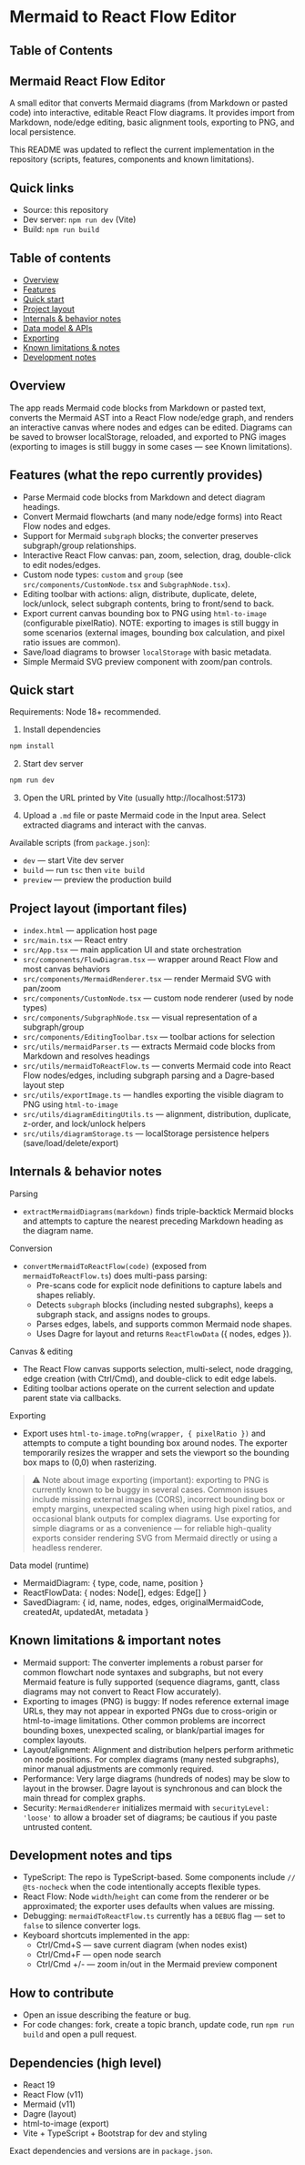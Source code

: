 
# Mermaid to React Flow Editor

## Table of Contents
## Mermaid React Flow Editor

A small editor that converts Mermaid diagrams (from Markdown or pasted code) into interactive, editable React Flow diagrams. It provides import from Markdown, node/edge editing, basic alignment tools, exporting to PNG, and local persistence.

This README was updated to reflect the current implementation in the repository (scripts, features, components and known limitations).

## Quick links
- Source: this repository
- Dev server: `npm run dev` (Vite)
- Build: `npm run build`

## Table of contents
- [Overview](#overview)
- [Features](#features)
- [Quick start](#quick-start)
- [Project layout](#project-layout)
- [Internals & behavior notes](#internals--behavior-notes)
- [Data model & APIs](#data-model--apis)
- [Exporting](#exporting)
- [Known limitations & notes](#known-limitations--notes)
- [Development notes](#development-notes)

<a id="overview"></a>
## Overview

The app reads Mermaid code blocks from Markdown or pasted text, converts the Mermaid AST into a React Flow node/edge graph, and renders an interactive canvas where nodes and edges can be edited. Diagrams can be saved to browser localStorage, reloaded, and exported to PNG images (exporting to images is still buggy in some cases — see Known limitations).

<a id="features"></a>
## Features (what the repo currently provides)
- Parse Mermaid code blocks from Markdown and detect diagram headings.
- Convert Mermaid flowcharts (and many node/edge forms) into React Flow nodes and edges.
- Support for Mermaid `subgraph` blocks; the converter preserves subgraph/group relationships.
- Interactive React Flow canvas: pan, zoom, selection, drag, double-click to edit nodes/edges.
- Custom node types: `custom` and `group` (see `src/components/CustomNode.tsx` and `SubgraphNode.tsx`).
- Editing toolbar with actions: align, distribute, duplicate, delete, lock/unlock, select subgraph contents, bring to front/send to back.
- Export current canvas bounding box to PNG using `html-to-image` (configurable pixelRatio). NOTE: exporting to images is still buggy in some scenarios (external images, bounding box calculation, and pixel ratio issues are common).
- Save/load diagrams to browser `localStorage` with basic metadata.
- Simple Mermaid SVG preview component with zoom/pan controls.

<a id="quick-start"></a>
## Quick start

Requirements: Node 18+ recommended.

1. Install dependencies

```powershell
npm install
```

2. Start dev server

```powershell
npm run dev
```

3. Open the URL printed by Vite (usually http://localhost:5173)

4. Upload a `.md` file or paste Mermaid code in the Input area. Select extracted diagrams and interact with the canvas.

Available scripts (from `package.json`):
- `dev` — start Vite dev server
- `build` — run `tsc` then `vite build`
- `preview` — preview the production build

<a id="project-layout"></a>
## Project layout (important files)

- `index.html` — application host page
- `src/main.tsx` — React entry
- `src/App.tsx` — main application UI and state orchestration
- `src/components/FlowDiagram.tsx` — wrapper around React Flow and most canvas behaviors
- `src/components/MermaidRenderer.tsx` — render Mermaid SVG with pan/zoom
- `src/components/CustomNode.tsx` — custom node renderer (used by node types)
- `src/components/SubgraphNode.tsx` — visual representation of a subgraph/group
- `src/components/EditingToolbar.tsx` — toolbar actions for selection
- `src/utils/mermaidParser.ts` — extracts Mermaid code blocks from Markdown and resolves headings
- `src/utils/mermaidToReactFlow.ts` — converts Mermaid code into React Flow nodes/edges, including subgraph parsing and a Dagre-based layout step
- `src/utils/exportImage.ts` — handles exporting the visible diagram to PNG using `html-to-image`
- `src/utils/diagramEditingUtils.ts` — alignment, distribution, duplicate, z-order, and lock/unlock helpers
- `src/utils/diagramStorage.ts` — localStorage persistence helpers (save/load/delete/export)

<a id="internals--behavior-notes"></a>
## Internals & behavior notes

Parsing
- `extractMermaidDiagrams(markdown)` finds triple-backtick Mermaid blocks and attempts to capture the nearest preceding Markdown heading as the diagram name.

Conversion
- `convertMermaidToReactFlow(code)` (exposed from `mermaidToReactFlow.ts`) does multi-pass parsing:
    - Pre-scans code for explicit node definitions to capture labels and shapes reliably.
    - Detects `subgraph` blocks (including nested subgraphs), keeps a subgraph stack, and assigns nodes to groups.
    - Parses edges, labels, and supports common Mermaid node shapes.
    - Uses Dagre for layout and returns `ReactFlowData` ({ nodes, edges }).

Canvas & editing
- The React Flow canvas supports selection, multi-select, node dragging, edge creation (with Ctrl/Cmd), and double-click to edit edge labels.
- Editing toolbar actions operate on the current selection and update parent state via callbacks.

<a id="exporting"></a>
Exporting
- Export uses `html-to-image.toPng(wrapper, { pixelRatio })` and attempts to compute a tight bounding box around nodes. The exporter temporarily resizes the wrapper and sets the viewport so the bounding box maps to (0,0) when rasterizing.

> ⚠️ Note about image exporting (important): exporting to PNG is currently known to be buggy in several cases. Common issues include missing external images (CORS), incorrect bounding box or empty margins, unexpected scaling when using high pixel ratios, and occasional blank outputs for complex diagrams. Use exporting for simple diagrams or as a convenience — for reliable high-quality exports consider rendering SVG from Mermaid directly or using a headless renderer.

<a id="data-model--apis"></a>
Data model (runtime)
- MermaidDiagram: { type, code, name, position }
- ReactFlowData: { nodes: Node[], edges: Edge[] }
- SavedDiagram: { id, name, nodes, edges, originalMermaidCode, createdAt, updatedAt, metadata }

<a id="known-limitations--notes"></a>
## Known limitations & important notes

- Mermaid support: The converter implements a robust parser for common flowchart node syntaxes and subgraphs, but not every Mermaid feature is fully supported (sequence diagrams, gantt, class diagrams may not convert to React Flow accurately).
- Exporting to images (PNG) is buggy: If nodes reference external image URLs, they may not appear in exported PNGs due to cross-origin or html-to-image limitations. Other common problems are incorrect bounding boxes, unexpected scaling, or blank/partial images for complex layouts.
- Layout/alignment: Alignment and distribution helpers perform arithmetic on node positions. For complex diagrams (many nested subgraphs), minor manual adjustments are commonly required.
- Performance: Very large diagrams (hundreds of nodes) may be slow to layout in the browser. Dagre layout is synchronous and can block the main thread for complex graphs.
- Security: `MermaidRenderer` initializes mermaid with `securityLevel: 'loose'` to allow a broader set of diagrams; be cautious if you paste untrusted content.

<a id="development-notes"></a>
## Development notes and tips

- TypeScript: The repo is TypeScript-based. Some components include `// @ts-nocheck` when the code intentionally accepts flexible types.
- React Flow: Node `width`/`height` can come from the renderer or be approximated; the exporter uses defaults when values are missing.
- Debugging: `mermaidToReactFlow.ts` currently has a `DEBUG` flag — set to `false` to silence converter logs.
- Keyboard shortcuts implemented in the app:
    - Ctrl/Cmd+S — save current diagram (when nodes exist)
    - Ctrl/Cmd+F — open node search
    - Ctrl/Cmd +/- — zoom in/out in the Mermaid preview component

## How to contribute

- Open an issue describing the feature or bug.
- For code changes: fork, create a topic branch, update code, run `npm run build` and open a pull request.

## Dependencies (high level)

- React 19
- React Flow (v11)
- Mermaid (v11)
- Dagre (layout)
- html-to-image (export)
- Vite + TypeScript + Bootstrap for dev and styling

Exact dependencies and versions are in `package.json`.


